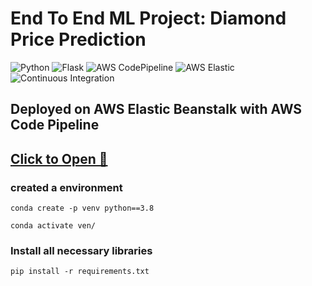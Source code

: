 # End To End ML Project: Diamond Price Prediction 
![Python](https://img.shields.io/badge/-Python-green.svg) ![Flask](https://img.shields.io/badge/-Flask-brown) ![AWS CodePipeline](https://img.shields.io/badge/AWS-CodePipeline-blue) ![AWS Elastic](https://img.shields.io/badge/AWS-Elastic_Beanstalk-orange) ![Continuous Integration](https://img.shields.io/badge/CI-Continous_Integration-blue) 

## Deployed on AWS Elastic Beanstalk with AWS Code Pipeline

## [Click to Open 🔗](http://diamonpricepredictionproject-env.eba-amvmjmgc.us-east-1.elasticbeanstalk.com/)


### created a environment

```
conda create -p venv python==3.8

conda activate ven/
```
### Install all necessary libraries
```
pip install -r requirements.txt
```
